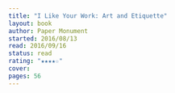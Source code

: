 ```yaml
---
title: "I Like Your Work: Art and Etiquette"
layout: book
author: Paper Monument
started: 2016/08/13
read: 2016/09/16
status: read
rating: "★★★★☆"
cover: 
pages: 56
---
```

